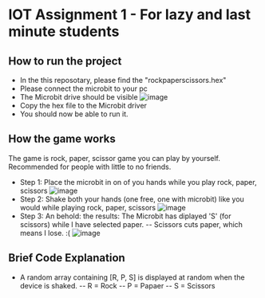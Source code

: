 # IOT Assignment 1 - For lazy and last minute students

## How to run the project

- In the this reposotary, please find the "rockpaperscissors.hex"
- Please connect the microbit to your pc
- The Microbit drive should be visible
![image](https://user-images.githubusercontent.com/88528218/204141524-b9a6559c-b2bf-4141-a86f-e75992c8fa29.png)
- Copy the hex file to the Microbit driver
- You should now be able to run it.

## How the game works

The game is rock, paper, scissor game you can play by yourself.
Recommended for people with little to no friends.

- Step 1: Place the microbit in on  of you hands while you play rock, paper, scissors 
![image](https://user-images.githubusercontent.com/88528218/204141890-099c0376-e50c-46e1-a893-db2863bd970d.png)
- Step 2: Shake both your hands (one free, one with microbit) like you would while playing rock, paper, scissors 
![image](https://user-images.githubusercontent.com/88528218/204141901-8f85c5f3-e696-44aa-a9b6-8923397dbfce.png)
- Step 3: An behold: the results: The Microbit has diplayed 'S' (for scissors) while I have selected paper.
-- Scissors cuts paper, which means I lose. :( 
![image](https://user-images.githubusercontent.com/88528218/204141935-92699df4-83d2-4080-b629-c6b7fafc7e58.png)

## Brief Code Explanation
- A random array containing [R, P, S] is displayed at random when the device is shaked.
-- R = Rock
-- P = Papaer
-- S = Scissors


